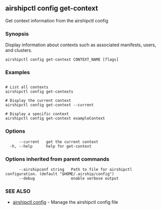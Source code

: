 ## airshipctl config get-context

Get context information from the airshipctl config

### Synopsis

Display information about contexts such as associated manifests, users, and clusters.


```
airshipctl config get-context CONTEXT_NAME [flags]
```

### Examples

```

# List all contexts
airshipctl config get-contexts

# Display the current context
airshipctl config get-context --current

# Display a specific context
airshipctl config get-context exampleContext

```

### Options

```
      --current   get the current context
  -h, --help      help for get-context
```

### Options inherited from parent commands

```
      --airshipconf string   Path to file for airshipctl configuration. (default "$HOME/.airship/config")
      --debug                enable verbose output
```

### SEE ALSO

* [airshipctl config](airshipctl_config.md)	 - Manage the airshipctl config file

